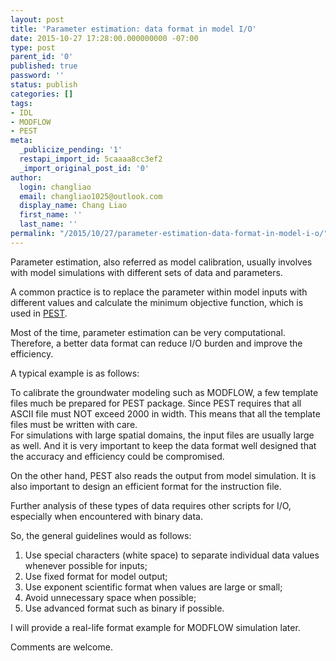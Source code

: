```yaml
---
layout: post
title: 'Parameter estimation: data format in model I/O'
date: 2015-10-27 17:28:00.000000000 -07:00
type: post
parent_id: '0'
published: true
password: ''
status: publish
categories: []
tags:
- IDL
- MODFLOW
- PEST
meta:
  _publicize_pending: '1'
  restapi_import_id: 5caaaa8cc3ef2
  _import_original_post_id: '0'
author:
  login: changliao
  email: changliao1025@outlook.com
  display_name: Chang Liao
  first_name: ''
  last_name: ''
permalink: "/2015/10/27/parameter-estimation-data-format-in-model-i-o/"
---
```

Parameter estimation, also referred as model calibration, usually involves with model simulations with different sets of data and parameters.

A common practice is to replace the parameter within model inputs with different values and calculate the minimum objective function, which is used in [PEST](http://www.pesthomepage.org/).

Most of the time, parameter estimation can be very computational. Therefore, a better data format can reduce I/O burden and improve the efficiency.

A typical example is as follows:

To calibrate the groundwater modeling such as MODFLOW, a few template files much be prepared for PEST package. Since PEST requires that all ASCII file must NOT exceed 2000 in width. This means that all the template files must be written with care.  
For simulations with large spatial domains, the input files are usually large as well. And it is very important to keep the data format well designed that the accuracy and efficiency could be compromised.

On the other hand, PEST also reads the output from model simulation. It is also important to design an efficient format for the instruction file.

Further analysis of these types of data requires other scripts for I/O, especially when encountered with binary data.

So, the general guidelines would as follows:

1. Use special characters (white space) to separate individual data values whenever possible for inputs;
2. Use fixed format for model output;
3. Use exponent scientific format when values are large or small;
4. Avoid unnecessary space when possible;
5. Use advanced format such as binary if possible.

I will provide a real-life format example for MODFLOW simulation later.

Comments are welcome.
